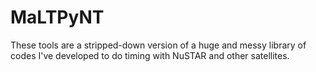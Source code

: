 # MaLTPyNT #

These tools are a stripped-down version of a huge and messy library of codes I've developed to do timing with NuSTAR and other satellites.